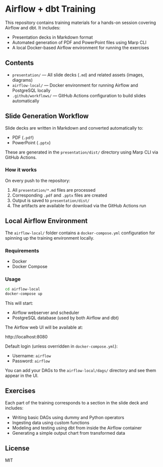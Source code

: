# Airflow + dbt Training

This repository contains training materials for a hands-on session covering Airflow and dbt. It includes:

- Presentation decks in Markdown format
- Automated generation of PDF and PowerPoint files using Marp CLI
- A local Docker-based Airflow environment for running the exercises

## Contents

- `presentation/` — All slide decks (`.md`) and related assets (images, diagrams)
- `airflow-local/` — Docker environment for running Airflow and PostgreSQL locally
- `.github/workflows/` — GitHub Actions configuration to build slides automatically

## Slide Generation Workflow

Slide decks are written in Markdown and converted automatically to:

- PDF (`.pdf`)
- PowerPoint (`.pptx`)

These are generated in the `presentation/dist/` directory using Marp CLI via GitHub Actions.

### How it works

On every push to the repository:

1. All `presentation/*.md` files are processed
2. Corresponding `.pdf` and `.pptx` files are created
3. Output is saved to `presentation/dist/`
4. The artifacts are available for download via the GitHub Actions run

## Local Airflow Environment

The `airflow-local/` folder contains a `docker-compose.yml` configuration for spinning up the training environment locally.

### Requirements

- Docker
- Docker Compose

### Usage

```bash
cd airflow-local
docker-compose up
```

This will start:

- Airflow webserver and scheduler
- PostgreSQL database (used by both Airflow and dbt)

The Airflow web UI will be available at:

http://localhost:8080

Default login (unless overridden in `docker-compose.yml`):

- Username: `airflow`
- Password: `airflow`

You can add your DAGs to the `airflow-local/dags/` directory and see them appear in the UI.

## Exercises

Each part of the training corresponds to a section in the slide deck and includes:

- Writing basic DAGs using dummy and Python operators
- Ingesting data using custom functions
- Modeling and testing using dbt from inside the Airflow container
- Generating a simple output chart from transformed data

## License

MIT
